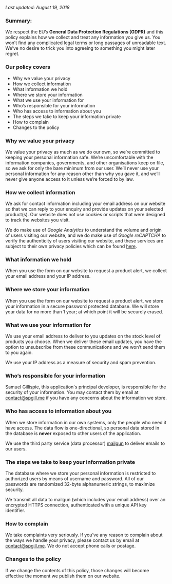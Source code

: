 _Last updated: August 19, 2018_

### Summary:
We respect the EU’s __General Data Protection Regulations (GDPR)__ and this policy explains how we collect and treat any information you give us. You won’t find any complicated legal terms or long passages of unreadable text. We’ve no desire to trick you into agreeing to something you might later regret.

### Our policy covers
- Why we value your privacy
- How we collect information
- What information we hold
- Where we store your information
- What we use your information for
- Who’s responsible for your information
- Who has access to information about you
- The steps we take to keep your information private
- How to complain
- Changes to the policy

### Why we value your privacy
We value your privacy as much as we do our own, so we’re committed to keeping your personal information safe. We’re uncomfortable with the information companies, governments, and other organisations keep on file, so we ask for only the bare minimum from our user. We’ll never use your personal information for any reason other than why you gave it, and we’ll never give anyone access to it unless we’re forced to by law.

### How we collect information
We ask for contact information including your email address on our website so that we can reply to your enquiry and provide updates on your selected product(s). Our website does not use cookies or scripts that were designed to track the websites you visit.

We do make use of _Google Analytics_ to understand the volume and origin of users visiting our website,
and we do make use of _Google reCAPTCHA_ to verify the authenticity of users visiting our website, and
these services are subject to their own privacy policies which can be found [here](https://policies.google.com/privacy?hl=en).

### What information we hold
When you use the form on our website to request a product alert, we collect your email address and your IP address.

### Where we store your information
When you use the form on our website to request a product alert, we store your information in a secure password protected database. We will store your data for no more than 1 year; at which point it will be securely erased.

### What we use your information for
We use your email address to deliver to you updates on the stock level of products you choose. When we deliver these email updates, you have the option to unsubscribe from these communications and we won’t send them to you again.

We use your IP address as a measure of security and spam prevention.

### Who’s responsible for your information
Samuel Gillispie, this application's principal developer, is responsible for the security of your information. You may contact them by email at [contact@spgill.me](mailto:contact@spgill.me) if you have any concerns about the information we store.

### Who has access to information about you
When we store information in our own systems, only the people who need it have access. The data flow is one-directional, so personal data stored in the database is __never__ exposed to other users of the application.

We use the third party service (data processor) [mailgun](https://www.mailgun.com/) to deliver emails to our users.

### The steps we take to keep your information private
The database where we store your personal information is restricted to authorized users by means of username and password. All of our passwords are randomized 32-byte alphanumeric strings, to maximize security.

We transmit all data to mailgun (which includes your email address) over an encrypted HTTPS connection, authenticated with a unique API key identifier.

### How to complain
We take complaints very seriously. If you’ve any reason to complain about the ways we handle your privacy, please contact us by email at [contact@spgill.me](mailto:contact@spgill.me). We do not accept phone calls or postage.

### Changes to the policy
If we change the contents of this policy, those changes will become effective the moment we publish them on our website.

